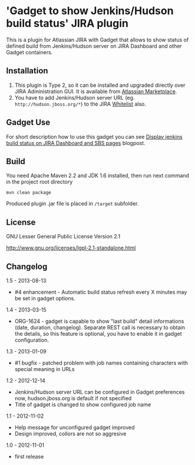 'Gadget to show Jenkins/Hudson build status' JIRA plugin
=====================================================

This is a plugin for Atlassian JIRA with Gadget that allows to show status of defined build from Jenkins/Hudson server on JIRA Dashboard and other Gadget containers.

Installation
-------------
1. This plugin is Type 2, so it can be installed and upgraded directly over JIRA Administration GUI. It is available from [Atlassian Marketplace](https://marketplace.atlassian.com/plugins/org.jboss.jira.plugin.build-gadgets).
2. You have to add Jenkins/Hudson server URL (eg. `http://hudson.jboss.org/*`) to the JIRA [Whitelist](https://confluence.atlassian.com/display/JIRA/Configuring+the+Whitelist) also.

Gadget Use
----------
For short description how to use this gadget you can see [Display jenkins build status on JIRA Dashboard and SBS pages](https://community.jboss.org/en/website/blog/2012/11/06/display-jenkins-build-results-on-jira-dashboard-and-sbs-pages) blogpost.

Build
-------------
You need Apache Maven 2.2 and JDK 1.6 installed, then run next command in the project root directory

```
mvn clean package
```

Produced plugin .jar file is placed in `/target` subfolder.

License
-------------
GNU Lesser General Public License Version 2.1

http://www.gnu.org/licenses/lgpl-2.1-standalone.html


Changelog
-------------

1.5 - 2013-08-13
* #4 enhancement - Automatic build status refresh every X minutes may be set in gadget options. 

1.4 - 2013-03-15
* ORG-1624 - gadget is capable to show "last build" detail informations (date, duration, changelog). 
  Separate REST call is necessary to obtain the details, so this feature is optional, 
  you have to enable it in gadget configuration.

1.3 - 2013-01-09
* #1 bugfix - patched problem with job names containing characters with special meaning in URLs  

1.2 - 2012-12-14
* Jenkins/Hudson server URL can be configured in Gadget preferences now, hudson.jboss.org is default if not specified
* Title of gadget is changed to show configured job name 

1.1 - 2012-11-02
* Help message for unconfigured gadget improved
* Design improved, collors are not so aggresive

1.0 - 2012-11-01
* first release
